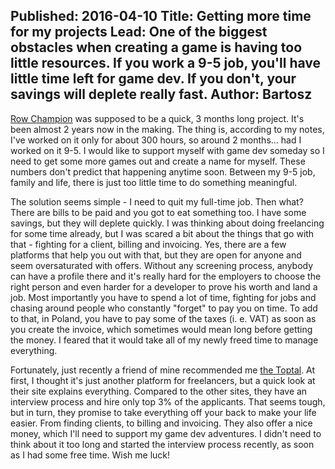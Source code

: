 Published: 2016-04-10
Title: Getting more time for my projects
Lead: One of the biggest obstacles when creating a game is having too little resources. If you work a 9-5 job, you'll have little time left for game dev. If you don't, your savings will deplete really fast. 
Author: Bartosz
---

[Row Champion](/games/rowchampion) was supposed to be a quick, 3 months long project. It's been almost 2 years now in the making. The thing is, according to my notes, I've worked on it only for about 300 hours, so around 2 months... had I worked on it 9-5. I would like to support myself with game dev someday so I need to get some more games out and create a name for myself. These numbers don't predict that happening anytime soon. Between my 9-5 job, family and life, there is just too little time to do something meaningful.

The solution seems simple - I need to quit my full-time job. Then what? There are bills to be paid and you got to eat something too. I have some savings, but they will deplete quickly. I was thinking about doing freelancing for some time already, but I was scared a bit about the things that go with that - fighting for a client, billing and invoicing. Yes, there are a few platforms that help you out with that, but they are open for anyone and seem oversaturated with offers. Without any screening process, anybody can have a profile there and it's really hard for the employers to choose the right person and even harder for a developer to prove his worth and land a job. Most importantly you have to spend a lot of time, fighting for jobs and chasing around people who constantly "forget" to pay you on time. To add to that, in Poland, you have to pay some of the taxes (i. e. VAT) as soon as you create the invoice, which sometimes would mean long before getting the money. I feared that it would take all of my newly freed time to manage everything.

Fortunately, just recently a friend of mine recommended me [the Toptal](http://www.toptal.com). At first, I thought it's just another platform for freelancers, but a quick look at their site explains everything. Compared to the other sites, they have an interview process and hire only top 3% of the applicants. That seems tough, but in turn, they promise to take everything off your back to make your life easier. From finding clients, to billing and invoicing. They also offer a nice money, which I'll need to support my game dev adventures. I didn't need to think about it too long and started the interview process recently, as soon as I had some free time. Wish me luck!